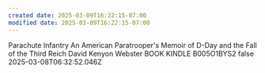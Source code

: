```yaml
---
created date: 2025-03-09T16:22:15-07:00
modified date: 2025-03-09T16:22:15-07:00
---
```

Parachute Infantry
An American Paratrooper's Memoir of D-Day and the Fall of the Third Reich
David Kenyon Webster
BOOK
KINDLE
B005O1BYS2
false
2025-03-08T06:32:52.046Z
